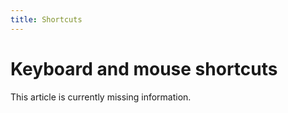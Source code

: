 ```yaml
---
title: Shortcuts
---
```


# Keyboard and mouse shortcuts

<p class="notice">
This article is currently missing information.
</p>

